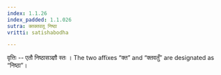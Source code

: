 ```yaml
---
index: 1.1.26
index_padded: 1.1.026
sutra: क्तक्तवतू निष्ठा
vritti: satishabodha

---
```

वृत्तिः -- एतौ निष्ठासञ्ज्ञौ स्तः । The two affixes “क्त” and “क्तवतुँ” are designated as “निष्ठा”।